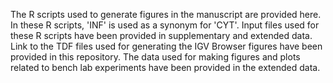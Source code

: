 The R scripts used to generate figures in the manuscript are provided here. In these R scripts, 'INF' is used as a synonym for 'CYT'.
Input files used for these R scripts have been provided in supplementary and extended data.
Link to the TDF files used for generating the IGV Browser figures have been provided in this repository.
The data used for making figures and plots related to bench lab experiments have been provided in the extended data.
